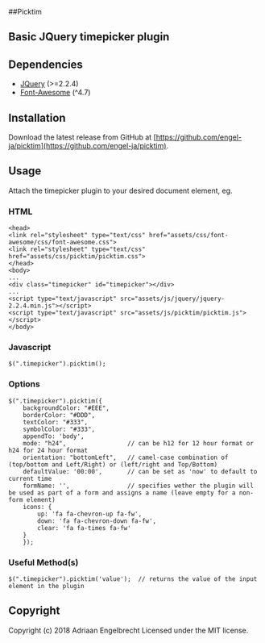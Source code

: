 ##Picktim

## Basic JQuery timepicker plugin

## Dependencies
* [JQuery](https://jquery.com) (>=2.2.4)
* [Font-Awesome](https://fontawesome.com) (^4.7)

## Installation

Download the latest release from GitHub at [https://github.com/engel-ja/picktim](https://github.com/engel-ja/picktim).

## Usage

Attach the timepicker plugin to your desired document element, eg.

### HTML

```
<head>
<link rel="stylesheet" type="text/css" href="assets/css/font-awesome/css/font-awesome.css">
<link rel="stylesheet" type="text/css" href="assets/css/picktim/picktim.css">
</head>
<body>
...
<div class="timepicker" id="timepicker"></div>
...
<script type="text/javascript" src="assets/js/jquery/jquery-2.2.4.min.js"></script>
<script type="text/javascript" src="assets/js/picktim/picktim.js"></script>
</body>
```

### Javascript

```
$(".timepicker").picktim();
```

### Options

```
$(".timepicker").picktim({
    backgroundColor: "#EEE",
    borderColor: "#DDD",
    textColor: "#333",
    symbolColor: "#333",
    appendTo: 'body',
    mode: "h24",                 // can be h12 for 12 hour format or h24 for 24 hour format
    orientation: "bottomLeft",   // camel-case combination of (top/bottom and Left/Right) or (left/right and Top/Bottom) 
    defaultValue: '00:00',       // can be set as 'now' to default to current time
    formName: '',                // specifies wether the plugin will be used as part of a form and assigns a name (leave empty for a non-form element)
    icons: {
        up: 'fa fa-chevron-up fa-fw',
        down: 'fa fa-chevron-down fa-fw',
        clear: 'fa fa-times fa-fw'
    }
    });
```

### Useful Method(s)

```
$(".timepicker").picktim('value');  // returns the value of the input element in the plugin
```

## Copyright

Copyright (c) 2018 Adriaan Engelbrecht Licensed under the MIT license.

